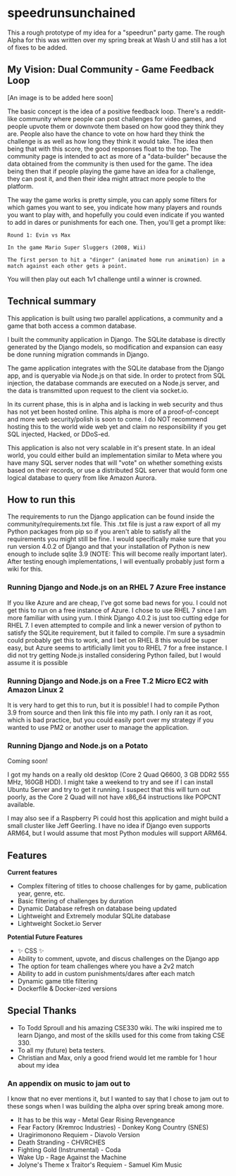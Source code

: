 # speedrunsunchained
 
This a rough prototype of my idea for a "speedrun" party game. The rough Alpha for this was written over my spring break at Wash U and still has a lot of fixes to be added.

## My Vision: Dual Community - Game Feedback Loop

[An image is to be added here soon]

The basic concept is the idea of a positive feedback loop. There's a reddit-like community where people can post challenges for video games, and people upvote them or downvote them based on how good they think they are. People also have the chance to vote on how hard they think the challenge is as well as how long they think it would take. The idea then being that with this score, the good responses float to the top. The community page is intended to act as more of a "data-builder" because the data obtained from the community is then used for the game. The idea being then that if people playing the game have an idea for a challenge, they can post it, and then their idea might attract more people to the platform. 

The way the game works is pretty simple, you can apply some filters for which games you want to see, you indicate how many players and rounds you want to play with, and hopefully you could even indicate if you wanted to add in dares or punishments for each one. Then, you'll get a prompt like:

```
Round 1: Evin vs Max

In the game Mario Super Sluggers (2008, Wii)

The first person to hit a "dinger" (animated home run animation) in a match against each other gets a point.

```

You will then play out each 1v1 challenge until a winner is crowned.

## Technical summary

This application is built using two parallel applications, a community and a game that both access a common database.

I built the community application in Django. The SQLite database is directly generated by the Django models, so modification and expansion can easy be done running migration commands in Django.

The game application integrates with the SQLite database from the Django app, and is queryable via Node.js on that side. In order to protect from SQL injection, the database commands are executed on a Node.js server, and the data is transmitted upon request to the client via socket.io.

In its current phase, this is in alpha and is lacking in web security and thus has not yet been hosted online. This alpha is more of a proof-of-concept and more web security/polish is soon to come. I do NOT recommend hosting this to the world wide web yet and claim no responsibility if you get SQL injected, Hacked, or DDoS-ed. 

This application is also not very scalable in it's present state. In an ideal world, you could either build an implementation similar to Meta where you have many SQL server nodes that will "vote" on whether something exists based on their records, or use a distributed SQL server that would form one logical database to query from like Amazon Aurora.

## How to run this

The requirements to run the Django application can be found inside the community/requirements.txt file. This .txt file is just a raw export of all my Python packages from pip so if you aren't able to satisfy all the requirements you might still be fine. I would specifically make sure that you run version 4.0.2 of Django and that your installation of Python is new enough to include sqlite 3.9 (NOTE: This will become really important later). After testing enough implementations, I will eventually probably just form a wiki for this.


### Running Django and Node.js on an RHEL 7 Azure Free instance

If you like Azure and are cheap, I've got some bad news for you. I could not get this to run on a free instance of Azure. I chose to use RHEL 7 since I am more familiar with using yum. I think Django 4.0.2 is just too cutting edge for RHEL 7. I even attempted to compile and link a newer version of python to satisfy the SQLite requirement, but it failed to compile. I'm sure a sysadmin could probably get this to work, and I bet on RHEL 8 this would be super easy, but Azure seems to artificially limit you to RHEL 7 for a free instance. I did not try getting Node.js installed considering Python failed, but I would assume it is possible

### Running Django and Node.js on a Free T.2 Micro EC2 with Amazon Linux 2

It is very hard to get this to run, but it is possible! I had to compile Python 3.9 from source and then link this file into my path. I only ran it as root, which is bad practice, but you could easily port over my strategy if you wanted to use PM2 or another user to manage the application. 

### Running Django and Node.js on a Potato

Coming soon!

I got my hands on a really old desktop (Core 2 Quad Q6600, 3 GB DDR2 555 MHz, 160GB HDD). I might take a weekend to try and see if I can install Ubuntu Server and try to get it running. I suspect that this will turn out poorly, as the Core 2 Quad will not have x86_64 instructions like POPCNT available.

I may also see if a Raspberry Pi could host this application and might build a small cluster like Jeff Geerling. I have no idea if Django even supports ARM64, but I would assume that most Python modules will support ARM64.

## Features

<strong>Current features</strong>

<ul>
    <li>Complex filtering of titles to choose challenges for by game, publication year, genre, etc.</li>
    <li>Basic filtering of challenges by duration</li>
    <li>Dynamic Database refresh on database being updated</li>
    <li>Lightweight and Extremely modular SQLite database </li>
    <li>Lightweight Socket.io Server</li>
</ul>

<strong>Potential Future Features</strong>

<ul>
    <li> ✨ CSS ✨ </li>
    <li>Ability to comment, upvote, and discus challenges on the Django app</li>
    <li>The option for team challenges where you have a 2v2 match</li>
    <li>Ability to add in custom punishments/dares after each match</li>
    <li>Dynamic game title filtering</li>
    <li>Dockerfile & Docker-ized versions</li>

</ul>

## Special Thanks

<ul>
    <li>To Todd Sproull and his amazing CSE330 wiki. The wiki inspired me to learn Django, and most of the skills used for this come from taking CSE 330.</li>
    <li>To all my (future) beta testers. </li>
    <li>Christian and Max, only a good friend would let me ramble for 1 hour about my idea</li>
</ul>



### An appendix on music to jam out to

I know that no ever mentions it, but I wanted to say that I chose to jam out to these songs when I was building the alpha over spring break among more.

<ul>
    <li>It has to be this way - Metal Gear Rising Revengeance</li>
    <li>Fear Factory (Kremroc Industries) - Donkey Kong Country (SNES)</li>
    <li>Uragirimonono Requiem - Diavolo Version</li>
    <li>Death Stranding - CHVRCHES</li>
    <li>Fighting Gold (Instrumental) - Coda</li>
    <li>Wake Up - Rage Against the Machine</li>
    <li>Jolyne's Theme x Traitor's Requiem - Samuel Kim Music</li>
</ul>